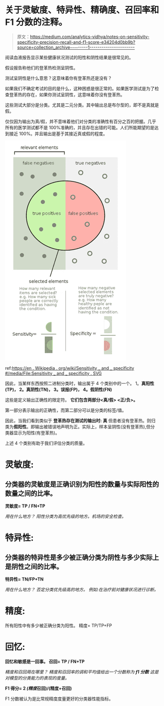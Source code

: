 # 关于灵敏度、特异性、精确度、召回率和 F1 分数的注释。

> 原文：<https://medium.com/analytics-vidhya/notes-on-sensitivity-specificity-precision-recall-and-f1-score-e34204d0bb9b?source=collection_archive---------1----------------------->

阅读血液报告显示某些健康状况测试的阳性和阴性结果是很常见的。

假设报告称他们的登革热检测呈阴性。

测试呈阴性是什么意思？这意味着你有登革热还是没有？

如果我们不确定考试的目的是什么，这种困惑是很正常的。如果医学测试是为了检查登革热的存在，如果你测试呈阴性，这意味着你没有登革热。

这些测试大部分是分类。尤其是二元分类。其中输出总是布尔型的，即不是真就是假。

仅仅因为输出为真/假，并不意味着他们对分类的准确性有百分之百的把握。几乎所有的医学测试都不是 100%准确的，并且存在出错的可能。人们所能期望的是达到接近 100%。并且输出是基于其接近真或假的程度。

![](img/d1039b015f246e46e89c9c0cf04a43a9.png)

ref:[https://en . Wikipedia . org/wiki/Sensitivity _ and _ specificity #/media/File:Sensitivity _ and _ specificity . SVG](https://en.wikipedia.org/wiki/Sensitivity_and_specificity#/media/File:Sensitivity_and_specificity.svg)

因此，当某样东西按照二进制分类时，输出属于 4 个类别中的一个。
1。**真阳性(TP)，
2。真阴性(TN)，
3。误报(FP)，
4。假阴性(FN)**

这些是定义输出正确性的限定符。
**它们包含两部分<真/假> <正/负>。**

第一部分表示输出的正确性，而第二部分可以是分类的标签/值。

因此，当我们看到类似于
**登革热存在测试的输出时:** **真** 但患者没有登革热。则归类为**假阳性**。即输出被错误地声明为正。实际上，样本呈阴性(没有登革热),但分类器显示为阳性(有登革热)。

上述 4 个类别有助于我们评估分类的质量。

# **灵敏度:**

## 分类器的灵敏度是正确识别为阳性的数量与实际阳性的数量之间的比率。

**灵敏度= TP / FN+TP**

*用在什么地方？
阳性分类为高优先级的地方。机场的安全检查。*

# **特异性:**

## 分类器的特异性是多少被正确分类为阴性与多少实际上是阴性之间的比率。

**特异性= TN/FP+TN**

*用在什么地方？
否定分类优先级高的地方。
例如:在治疗前对健康状况进行诊断。*

# **精度:**

所有阳性中有多少被正确分类为阳性。
精度= TP/TP+FP

# **回忆:**

**回忆和敏感是一回事。
召回= TP / FN+TP**

*精度和召回用在哪里？
精度和召回率的调和平均值给出一个分数称为* ***f1 分数*** *这是对模型的分类能力的表现的度量。*

**F1 得分= 2 *(精度*召回)/(精度+召回)**

F1 分数被认为是比常规精度度量更好的分类器性能指标。